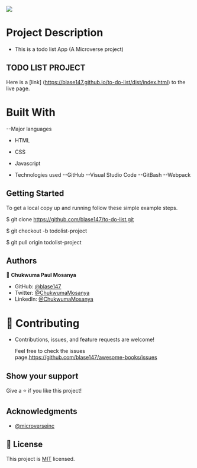 ![](https://img.shields.io/badge/Microverse-blueviolet)

# Project Description
- This is a todo list App (A Microverse project)

## TODO LIST PROJECT
Here is a [link] (https://blase147.github.io/to-do-list/dist/index.html) to the live page.
# Built With

--Major languages 
- HTML 
- CSS
- Javascript

- Technologies used 
--GitHub 
--Visual Studio Code 
--GitBash
--Webpack

## Getting Started

To get a local copy up and running follow these simple example steps.

$ git clone https://github.com/blase147/to-do-list.git

$ git checkout -b todolist-project

$ git pull origin todolist-project


## Authors

👤 **Chukwuma Paul Mosanya**
- GitHub: [@blase147](https://github.com/blase147)
- Twitter: [@ChukwumaMosanya](https://twitter.com/ChukwumaMosanya)
- LinkedIn: [@ChukwumaMosanya](https://www.linkedin.com/in/chukwuma-mosanya-34645388)


# 🤝 Contributing

- Contributions, issues, and feature requests are welcome!

  Feel free to check the issues page.https://github.com/blase147/awesome-books/issues

## Show your support

Give a ⭐️ if you like this project!

## Acknowledgments

- [@microverseinc](https://github.com/microverseinc) 



## 📝 License

This project is [MIT](./MIT.md) licensed.
